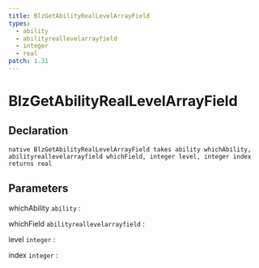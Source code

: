 ```yaml
---
title: BlzGetAbilityRealLevelArrayField
types:
  - ability
  - abilityreallevelarrayfield
  - integer
  - real
patch: 1.31
---
```


# BlzGetAbilityRealLevelArrayField

## Declaration

```jass
native BlzGetAbilityRealLevelArrayField takes ability whichAbility, abilityreallevelarrayfield whichField, integer level, integer index returns real
```

## Parameters
whichAbility `ability`
: 

whichField `abilityreallevelarrayfield`
: 

level `integer`
: 

index `integer`
: 
